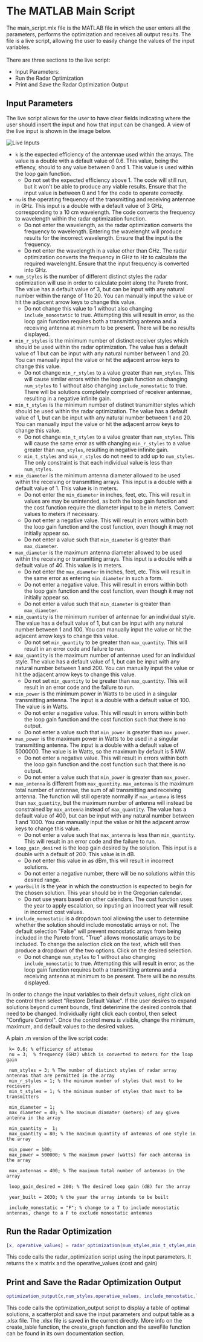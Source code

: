 # The MATLAB Main Script
The main_script.mlx file is the MATLAB file in which the user enters all the parameters, performs the optimization and  receives all output results. The file is a live script, allowing the user to easily change the values of the input variables. <br><br>
There are three sections to the live script:
- Input Parameters:
- Run the Radar Optimization
- Print and Save the Radar Optimization Output

## Input Parameters
The live script allows for the user to have clear fields indicating where the user should insert the input and how that input can be changed. A view of the live input is shown in the image below.

![Live Inputs](https://github.com/BrettAF/ArrAnt-Team-Repo/assets/166050829/7be6d7e7-70c1-431a-98ce-229830bc958b)

* `k` is the expected efficiency of the antennae used within the arrays. The value is a double with a default value of 0.6. This value, being the effiency, should to any value between 0 and 1. This value is used within the loop gain function.
  * Do not set the expected efficiency above 1. The code will still run, but it won't be able to produce any viable results. Ensure that the input value is between 0 and 1 for the code to operate correctly.
* `nu` is the operating frequency of the transmitting and receiving antennae in GHz. This input is a double with a default value of 3 GHz, corresponding to a 10 cm wavelength. The code converts the frequency to wavelength within the radar optimization function.
  * Do not enter the wavelength, as the radar optimization converts the frequency to wavelength. Entering the wavelenght will produce results for the incorrect wavelength. Ensure that the input is the frequency.
  * Do not enter the wavelength in a value other than GHz. The radar optimization converts the frequency in GHz to Hz to calculate the required wavelenght. Ensure that the input frequency is converted into GHz. 
* `num_styles` is the number of different distinct styles the radar optimization will use in order to calculate point along the Pareto front. The value has a default value of 3, but can be input with any natural number within the range of 1 to 20. You can manually input the value or hit the adjacent arrow keys to change this value.
  * Do not change this value to 1 without also changing `include_monostatic` to true. Attempting this will result in error, as the loop gain function requires both a transmitting antenna and a receiving antenna at minimum to be present. There will be no results displayed.
* `min_r_styles` is the minimum number of distinct receiver styles which should be used within the radar optimization. The value has a default value of 1 but can be input with any natural number between 1 and 20. You can manually input the value or hit the adjacent arrow keys to change this value.
  * Do not change `min_r_styles` to a value greater than `num_styles`. This will cause similar errors within the loop gain function as changing `num_styles` to 1 without also changing `include_monostatic` to true. There will be solutions completely comprised of receiver antennae, resulting in a negative infinite gain.
* `min_t_styles` is the minimum number of distinct transmitter styles which should be used within the radar optimization. The value has a default value of 1, but can be input with any natural number between 1 and 20. You can manually input the value or hit the adjacent arrow keys to change this value. 
  * Do not change `min_t_styles` to a value greater than `num_styles`. This will cause the same error as with changing `min_r_styles` to a value greater than `num_styles`, resulting in negative infinite gain.
  * `min_t_styles` and `min_r_styles` do not need to add up to `num_styles`. The only constraint is that each individual value is less than `num_styles`.
* `min_diameter` is the minimum antenna diameter allowed to be used within the receiving or transmitting arrays. This input is a double with a default value of 1. This value is in meters.
  * Do not enter the `min_diameter` in inches, feet, etc. This will result in values are may be unintended, as both the loop gain function and the cost function require the diameter input to be in meters. Convert values to meters if necessary.
  * Do not enter a negative value. This will result in errors within both the loop gain function and the cost function, even though it may not initially appear so.
  * Do not enter a value such that `min_diameter` is greater than `max_diameter`.
* `max_diameter` is the maximum antenna diameter allowed to be used within the receiving or transmitting arrays. This input is a double with a default value of 40. This value is in meters.
  * Do not enter the `max_diameter` in inches, feet, etc. This will result in the same error as entering `min_diameter` in such a form.
  * Do not enter a negative value. This will result in errors within both the loop gain function and the cost function, even though it may not initially appear so.
  * Do not enter a value such that `min_diameter` is greater than `max_diameter`.
* `min_quantity` is the minimum number of antennae for an individual style. The value has a default value of 1, but can be input with any natural number between 1 and 100. You can manually input the value or hit the adjacent arrow keys to change this value.
  * Do not set `min_quantity` to be greater than `max_quantity`. This will result in an error code and failure to run.
* `max_quantity` is the maximum number of antennae used for an individual style. The value has a default value of 1, but can be input with any natural number between 1 and 200. You can manually input the value or hit the adjacent arrow keys to change this value.
  * Do not set `min_quantity` to be greater than `max_quantity`. This will result in an error code and the failure to run.
* `min_power` is the minimum power in Watts to be used in a singular transmitting antenna. The input is a double with a default value of 100. The value is in Watts.
  * Do not enter a negative value. This will result in errors within both the loop gain function and the cost function such that there is no output.
  * Do not enter a value such that `min_power` is greater than `max_power`.
* `max_power` is the maximum power in Watts to be used in a singular transmitting antenna. The input is a double with a default value of 5000000. The value is in Watts, so the maximum by default is 5 MW.
  * Do not enter a negative value. This will result in errors within both the loop gain function and the cost function such that there is no output.
  * Do not enter a value such that `min_power` is greater than `max_power`.
* `max_antenna` is different from `max_quantity`. `max_antenna` is the maximum total number of antennae, the sum of all transmitting and receiving antenna. The function will still operate normally if `max_antenna` is less than `max_quantity`, but the maximum number of antenna will instead be constrained by `max_antenna` instead of `max_quantity`. The value has a default value of 400, but can be input with any natural number between 1 and 1000. You can manually input the value or hit the adjacent arrow keys to change this value.
  * Do not enter a value such that `max_antenna` is less than `min_quantity`. This will result in an error code and the failure to run.
* `loop_gain_desired` is the loop gain desired by the solution. This input is a double with a default of 200. This value is in dB.
  * Do not enter this value in as dBm, this will result in incorrect solutions.
  * Do not enter a negative number, there will be no solutions within this desired range.
* `yearBuilt` is the year in which the construction is expected to begin for the chosen solution. This year should be in the Gregorian calendar.
  * Do not use years based on other calendars. The cost function uses the year to apply escalation, so inputing an incorrect year will result in incorrect cost values.
* `include_monostatic` is a dropdown tool allowing the user to determine whether the solution should include monostatic arrays or not. The default selection "False" will prevent monostatic arrays from being included in the Pareto front. "True" allows monostatic arrays to be included. To change the selection click on the text, which will then produce a dropdown of the two options. Click on the desired selection.
  * Do not change `num_styles` to 1 without also changing `include_monostatic` to true. Attempting this will result in error, as the loop gain function requires both a transmitting antenna and a receiving antenna at minimum to be present. There will be no results displayed.

In order to change the input variables to their default values, right click on the control then select "Restore Default Value". If the user desires to expand solutions beyond current bounds, first deterimine the desired controls that need to be changed. Individually right click each control, then select "Configure Control". Once the control menu is visible, change the minimum, maximum, and default values to the desired values.

A plain .m version of the live script code:
```
 k= 0.6; % efficiency of attenae
 nu = 3;  % frequency (GHz) which is converted to meters for the loop gain
  
 num_styles = 3; % The number of distinct styles of radar array antennas that are permitted in the array  
 min_r_styles = 1; % the minimum number of styles that must to be recievers
 min_t_styles = 1; % the minimum number of styles that must to be transmitters

 min_diameter = 1;
 max_diameter = 40; % The maximum diamater (meters) of any given antenna in the array
    
 min_quantity =  1;
 max_quantity = 80; % The maximum quantity of antennas of one style in the array
      
 min_power = 100;
 max_power = 500000; % The maximum power (watts) for each antenna in the array
 
 max_antennas = 400; % The maximum total number of antennas in the array

 loop_gain_desired = 200; % The desired loop gain (dB) for the array
 
 year_built = 2030; % the year the array intends to be built

 include_monostatic = "F"; % change to a T to include monostatic antennas, change to a F to exclude monostatic antennas
```

## Run the Radar Optimization
```MATLAB
[x, operative_values] = radar_optimization(num_styles,min_t_styles,min_r_styles,min_quantity,max_quantity,min_diameter,max_diameter,min_power,max_power,year_built,include_monostatic,k,nu,max_antennas);
```
This code calls the radar_optimization script using the input parameters. It returns the x matrix and the operative_values (cost and gain)


## Print and Save the Radar Optimization Output
```MATLAB
optimization_output(x,num_styles,operative_values, include_monostatic,loop_gain_desired, min_t_styles,min_r_styles,min_quantity,max_quantity,min_diameter,max_diameter,min_power,max_power,year_built,k,nu,max_antennas)
```
This code calls the optimization_output script to display a table of optimal solutions, a scatterplot and save the input parameters and output table as a .xlsx file. The .xlsx file is saved in the current directly. More info on the create_table function, the create_graph function and the saveFile function can be found in its own documentation section.
